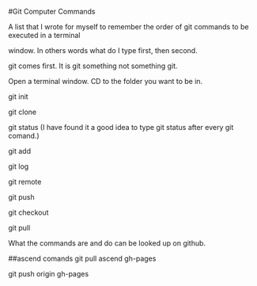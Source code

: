 #Git Computer Commands

A list that I wrote for myself to remember the order of git commands to be executed in a terminal 

window. In others words what do I type first, then second. 

git comes first. It is git something not something git. 

Open a terminal window. CD to the folder you want to be in.

git init

git clone

git status (I have found it a good idea to type git status after every git comand.)

git add

git log

git remote

git push

git checkout

git pull

What the commands are and do can be looked up on github.

##ascend comands
git pull ascend gh-pages

git push origin gh-pages
